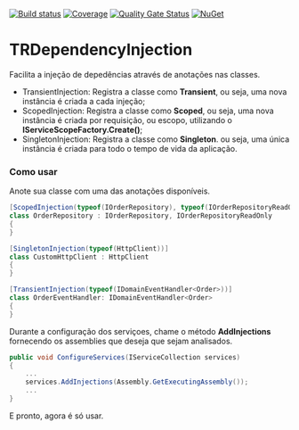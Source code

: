 ﻿
﻿[![Build status](https://tiagor87.visualstudio.com/OpenSource/_apis/build/status/Seedwork.Cqrs.Bus)](https://tiagor87.visualstudio.com/OpenSource/_build/latest?definitionId=9)
[![Coverage](https://sonarcloud.io/api/project_badges/measure?project=tiagor87_tr-dependencyinjection&metric=coverage)](https://sonarcloud.io/dashboard?id=tiagor87_tr-dependencyinjection)
[![Quality Gate Status](https://sonarcloud.io/api/project_badges/measure?project=tiagor87_tr-dependencyinjection&metric=alert_status)](https://sonarcloud.io/dashboard?id=tiagor87_tr-dependencyinjection)
[![NuGet](https://buildstats.info/nuget/TRDependencyInjection.Extensions)](http://www.nuget.org/packages/TRDependencyInjection.Extensions)
 
 # TRDependencyInjection

Facilita a injeção de depedências através de anotações nas classes.

* TransientInjection: Registra a classe como __Transient__, ou seja, uma nova instância é criada a cada injeção;
* ScopedInjection: Registra a classe como __Scoped__, ou seja, uma nova instância é criada por requisição, ou escopo, utilizando o __IServiceScopeFactory.Create()__;
* SingletonInjection: Registra a classe como __Singleton__. ou seja, uma única instância é criada para todo o tempo de vida da aplicação.

### Como usar

Anote sua classe com uma das anotações disponíveis.

```c#
[ScopedInjection(typeof(IOrderRepository), typeof(IOrderRepositoryReadOnly))]
class OrderRepository : IOrderRepository, IOrderRepositoryReadOnly
{
}

[SingletonInjection(typeof(HttpClient))]
class CustomHttpClient : HttpClient
{
}

[TransientInjection(typeof(IDomainEventHandler<Order>))]
class OrderEventHandler: IDomainEventHandler<Order>
{
}

``` 

Durante a configuração dos serviçoes, chame o método __AddInjections__ fornecendo os assemblies que deseja que sejam analisados.
```c#
public void ConfigureServices(IServiceCollection services)
{
    ...
    services.AddInjections(Assembly.GetExecutingAssembly());
    ...
}
```

E pronto, agora é só usar.
